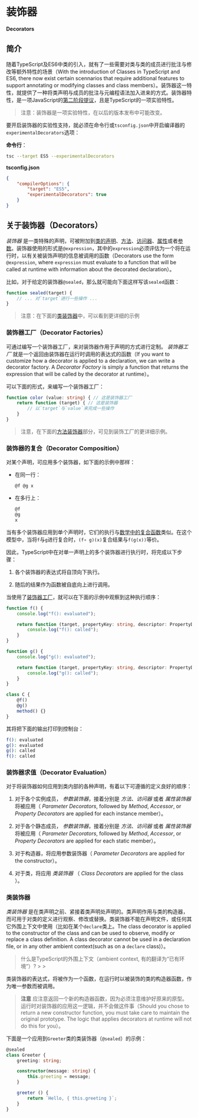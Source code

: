 # 装饰器

**Decorators**

## 简介

随着TypeScript及ES6中类的引入，就有了一些需要对类与类的成员进行批注与修改等额外特性的场景（With the introduction of Classes in TypeScript and ES6, there now exist certain scennarios that require additional features to support annotating or modifying classes and class members）。装饰器这一特性，就提供了一种将类声明与成员的批注与元编程语法加入进来的方式。装饰器特性，是一项JavaScript的[第二阶段提议](https://github.com/tc39/proposal-decorators)，且是TypeScript的一项实验特性。

> 注意：装饰器是一项实验特性，在以后的版本发布中可能改变。

要开启装饰器的实验性支持，就必须在命令行或`tsconfig.json`中开启编译器的`experimentalDecorators`选项：

**命令行**：

```bash
tsc --target ES5 --experimentalDecorators
```

**tsconfig.json**

```json
{
    "compilerOptions": {
        "target": "ES5",
        "experimentalDecorators": true
    }
}
```

## 关于装饰器（Decorators）

*装饰器* 是一类特殊的声明，可被附加到[类的声明](#class-decorators)、[方法](#method-decorators)、[访问器](#accessor-decorators)、[属性](#property-decorators)或者[参数](#parameter-decorators)。装饰器使用的形式是`@expression`，其中的`expression`必须评估为一个将在运行时，以有关被装饰声明的信息被调用的函数（Decorators use the form `@expression`, where `expression` must evaluate to a function that will be called at runtime with information about the decorated declaration）。

比如，对于给定的装饰器`@sealed`，那么就可能向下面这样写该`sealed`函数：

```typescript
function sealed(target) {
    // ... 对`target`进行一些操作 ...
}
```

> 注意：在下面的[类装饰器](#class-decorators)中，可以看到更详细的示例

### 装饰器工厂（Decorator Factories）
<a href="decorator-factories"></a>

可通过编写一个装饰器工厂，来对装饰器作用于声明的方式进行定制。 *装饰器工厂* 就是一个返回由装饰器在运行时调用的表达式的函数（If you want to customize how a decorator is applied to a declaration, we can write a decorator factory. A *Decorator Factory* is simply a function that returns the expression that will be called by the decorator at runtime）。

可以下面的形式，来编写一个装饰器工厂：

```typescript
function color (value: string) { // 这是装饰器工厂
    return function (target) { // 这是装饰器
        // 以`target`与`value`来完成一些操作
    }
}
```

> 注意，在下面的[方法装饰器](#method-decorators)部分，可见到装饰工厂的更详细示例。

### 装饰器的复合（Decorator Composition）

对某个声明，可应用多个装饰器，如下面的示例中那样：

+ 在同一行：

    ```typescript
    @f @g x
    ```

+ 在多行上：
    
    ```typescript
    @f
    @g
    x
    ```

当有多个装饰器应用到单个声明时，它们的执行与[数学中的复合函数](http://en.wikipedia.org/wiki/Function_composition)类似。在这个模型中，当将`f`与`g`进行复合时，`(f∘ g)(x)`复合结果与`f(g(x))`等价。

因此，TypeScript中在对单一声明上的多个装饰器进行执行时，将完成以下步骤：

1. 各个装饰器的表达式将自顶向下执行。

2. 随后的结果作为函数被自底向上进行调用。

当使用了[装饰器工厂](#decorator-factories)，就可以在下面的示例中观察到这种执行顺序：

```typescript
function f() {
    console.log("f(): evaluated");

    return function (target, propertyKey: string, descriptor: PropertyDescriptor) {
        console.log("f(): called");
    }
}

function g() {
    console.log("g(): evaluated");

    return function (target, propertyKey: string, descriptor: PropertyDescriptor) {
        console.log("g(): called");
    }
}

class C {
    @f()
    @g()
    method() {}
}
```

其将把下面的输出打印到控制台：

```bash
f(): evaluated
g(): evaluated
g(): called
f(): called
```

### 装饰器求值（Decorator Evaluation）

对于将装饰器如何应用到类内部的各种声明，有着以下可遵循的定义良好的顺序：

1. 对于各个实例成员， *参数装饰器*，接着分别是 *方法*、*访问器* 或者 *属性装饰器* 将被应用（ *Parameter Decorators*, followed by *Method*, *Accessor*, or *Property Decorators* are applied for each instance member）。

2. 对于各个静态成员， *参数装饰器*，接着分别是 *方法*、*访问器* 或者 *属性装饰器* 将被应用（ *Parameter Decorators*, followed by *Method*, *Accessor*, or *Property Decorators* are applied for each static member）。

3. 对于构造器，将应用参数装饰器（ *Parameter Decorators* are applied for the constructor）。

4. 对于类，将应用 *类装饰器* （ *Class Decorators* are applied for the class ）。

### 类装饰器

*类装饰器* 是在类声明之前、紧接着类声明处声明的。类声明作用与类的构造器，而可用于对类的定义进行观察、修改或替换。类装饰器不能在声明文件，或任何其它外围上下文中使用（比如在某个`declare`类上。The class decorator is applied to the constructor of the class and can be used to observe, modify or replace a class definition. A class decorator cannot be used in a declaration file, or in any other ambient context(such as on a `declare` class)）。

> 什么是TypeScript的外围上下文（ambient context, 有的翻译为“已有环境”）?
    > 
    >

类装饰器的表达式，将被作为一个函数，在运行时以被装饰的类的构造器函数，作为唯一参数而被调用。

> **注意** 应注意返回一个新的构造器函数，因为必须注意维护好原来的原型。运行时对装饰器的应用这一逻辑，并不会做这件事（Should you chose to return a new constructor function, you must take care to maintain the original prototype. The logic that applies decorators at runtime will not do this for you）。

下面是一个应用到`Greeter`类的类装饰器（`@sealed`）的示例：

```typescript
@sealed
class Greeter {
    greeting: string;

    constructor(message: string) {
        this.greeting = message;
    }

    greeter () {
        return `Hello, { this.greeting }`;
    }
}
```


